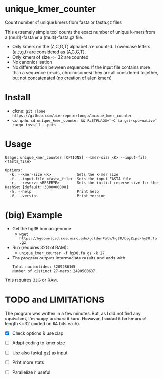 # unique_kmer_counter
Count number of unique kmers from fasta or fasta.gz files

This extremely simple tool counts the exact number of unique k-mers from a (multi)-fasta or a (multi)-fasta.gz file. 

- Only kmers on the (A,C,G,T) alphabet are counted. Lowercase letters (a,c,g,t) are considered as (A,C,G,T).
- Only kmers of size <= 32 are counted
- No canonicalisation
- No differentiation between sequences. If the input file contains more than a sequence (reads, chromosomes) they are all considered together, but not concatenated (no creation of alien kmers)

# Install
- clone: `git clone https://github.com/pierrepeterlongo/unique_kmer_counter`
- compile: `cd unique_kmer_counter && RUSTFLAGS="-C target-cpu=native" cargo install --path .`

# Usage 
```
Usage: unique_kmer_counter [OPTIONS] --kmer-size <K> --input-file <fasta_file>

Options:
  -k, --kmer-size <K>            Sets the k-mer size
  -f, --input-file <fasta_file>  Sets the input FASTA file
  -r, --reserve <RESERVE>        Sets the initial reserve size for the HashSet [default: 3000000000]
  -h, --help                     Print help
  -V, --version                  Print version
```

# (big) Example
- Get the hg38 human genome: 
  - `wget https://hgdownload.soe.ucsc.edu/goldenPath/hg38/bigZips/hg38.fa.gz`
- Run (requires 32G of RAM):
  - `unique_kmer_counter -f hg38.fa.gz -k 27`
- The program outputs intermediate results and ends with 
  ```
  Total nucleotides: 3209286105
  Number of distinct 27-mers: 2490500607
  ```

This requires 32G or RAM. 

# TODO and LIMITATIONS
The program was written in a few minutes. But, as I did not find any equivalent, I'm happy to share it here. 
However, I coded it for kmers of length <=32 (coded on 64 bits each). 
- [X] Check options & use clap
- [ ] Adapt coding to kmer size
- [ ] Use also fastq[.gz] as input
- [ ] Print more stats
- [ ] Parallelize if useful




